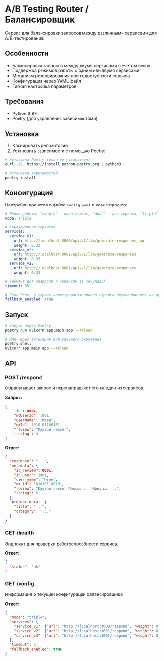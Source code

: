 # A/B Testing Router / Балансировщик

Сервис для балансировки запросов между различными сервисами для A/B-тестирования.

## Особенности

- Балансировка запросов между двумя сервисами с учетом весов
- Поддержка режимов работы с одним или двумя сервисами
- Механизм резервирования при недоступности сервиса
- Конфигурация через YAML-файл
- Гибкая настройка параметров

## Требования

- Python 3.8+
- Poetry (для управления зависимостями)

## Установка

1. Клонировать репозиторий
2. Установить зависимости с помощью Poetry:

```bash
# Установка Poetry (если не установлен)
curl -sSL https://install.python-poetry.org | python3 -

# Установка зависимостей
poetry install
```

## Конфигурация

Настройки хранятся в файле `config.yaml` в корне проекта:

```yaml
# Режим работы: "single" - один сервис, "dual" - два сервиса, "triple" - три сервиса
mode: triple

# Конфигурация сервисов
services:
  service_v1:
    url: http://localhost:8000/api/v1/llm/generate-responses_api
    weight: 0.33
  service_v2:
    url: http://localhost:8001/api/v1/llm/generate-responses
    weight: 0.33
  service_v2:
    url: http://localhost:8001/api/v1/llm/generate-responses
    weight: 0.33

# Таймаут для запросов к сервисам (в секундах)
timeout: 35

# Если True, в случае недоступности одного сервиса перенаправляет на другой
fallback_enabled: true
```

## Запуск

```bash
# Запуск через Poetry
poetry run uvicorn app.main:app --reload

# Или через активацию виртуального окружения
poetry shell
uvicorn app.main:app --reload
```

## API

### POST /respond

Обрабатывает запрос и перенаправляет его на один из сервисов.

**Запрос:**
```json
{
    "id": 0001,
    "wbUserId": 1001,
    "userName": "Иван",
    "nmId": 1010101100101,
    "review": "Крутой чехол!",
    "rating": 5
}
```

**Ответ:**
```json
{
  "response": "...",
  "metadata": {
    "id_review": 0001,
    "id_user": 1001,
    "user_name": "Иван",
    "nm_id": 1010101100101,
    "review": "Крутой чехол! Плюсы: ... Минусы: ...",
    "rating": 5
  },
  "product_data": {
    "title": "...",
    "category": "..."
  }
}
```

### GET /health

Эндпоинт для проверки работоспособности сервиса.

**Ответ:**
```json
{
  "status": "ok"
}
```

### GET /config

Информация о текущей конфигурации балансировщика.

**Ответ:**
```json
{
  "mode": "triple",
  "services": {
    "service_v1": {"url": "http://localhost:8000/respond", "weight": 0.33},
    "service_v2": {"url": "http://localhost:8001/respond", "weight": 0.33},
    "service_v3": {"url": "http://localhost:8001/respond", "weight": 0.33}
  },
  "timeout": 5,
  "fallback_enabled": true
}
```

